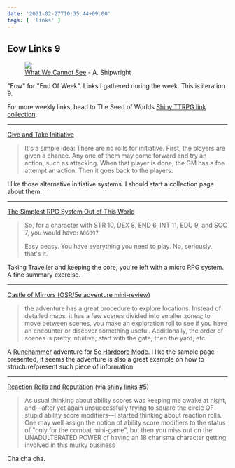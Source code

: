 ```yaml
---
date: '2021-02-27T10:35:44+09:00'
tags: [ 'links' ]
---
```


## Eow Links 9

<figure class="right">
<a href="https://www.artstation.com/artwork/Vg9GNg"><img src="images/20210227_trees.jpg" loading="lazy" /></a>
<figcaption>
<a href="https://www.artstation.com/artwork/Vg9GNg">What We Cannot See</a> - A. Shipwright
</figcaption>
</figure>

"Eow" for "End Of Week". Links I gathered during the week. This is iteration 9.

For more weekly links, head to The Seed of Worlds [Shiny TTRPG link collection](https://seedofworlds.blogspot.com/search/label/weekly%20links).

<hr/>

[Give and Take Initiative](http://killitwithfirerpg.blogspot.com/2021/02/give-and-take-initiative.html)

> It's a simple idea: There are no rolls for initiative. First, the players are given a chance. Any one of them may come forward and try an action, such as attacking. When that player is done, the GM has a foe attempt an action. Then it goes back to the players.

I like those alternative initiative systems. I should start a collection page about them.

<hr/>

[The Simplest RPG System Out of This World](https://forrestaguirre.blogspot.com/2021/02/the-simplest-rpg-system-out-of-this.html)

> So, for a character with STR 10, DEX 8, END 6, INT 11, EDU 9, and SOC 7, you would have: `A86B97`
>
> Easy peasy. You have everything you need to play. No, seriously, that's it.

Taking Traveller and keeping the core, you're left with a micro RPG system. A fine summary exercise.

<hr/>

[Castle of Mirrors (OSR/5e adventure mini-review)](https://methodsetmadness.blogspot.com/2021/02/castle-of-mirrors-osr5e-adventure-mini.html)

> the adventure has a great procedure to explore locations. Instead of detailed maps, it has a few scenes divided into smaller zones; to move between scenes, you make an exploration roll to see if you have an encounter or discover something useful. Additionally, the order of scenes is pretty intuitive; start with the gate, then the yard, etc.

A [Runehammer](https://www.runehammer.online/) adventure for [5e Hardcore Mode](https://www.drivethrurpg.com/product/303156/5e-HARDCORE-MODE?affiliate_id=2746229). I like the sample page presented, it seems the adventure is also a great example on how to structure/present such piece of information.

<hr/>

[Reaction Rolls and Reputation](https://aloneinthelabyrinth.blogspot.com/2021/01/reaction-rolls-and-reputation.html) (via [shiny links #5](https://seedofworlds.blogspot.com/2021/02/shiny-ttrpg-links-collection-5.html))

> As usual thinking about ability scores was keeping me awake at night, and—after yet again unsuccessfully trying to square the circle OF stupid ability score modifiers—I started thinking about reaction rolls. One may well assign the notion of ability score modifiers to the status of "only for the combat mini-game", but then you miss out on the UNADULTERATED POWER of having an 18 charisma character getting involved in this murky business

Cha cha cha.

